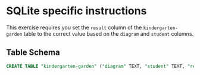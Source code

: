 # SQLite specific instructions

This exercise requires you set the `result` column of the `kindergarten-garden` table to the correct value based on the `diagram` and `student` columns.

## Table Schema

```sql
CREATE TABLE "kindergarten-garden" ("diagram" TEXT, "student" TEXT, "result" TEXT);
```
